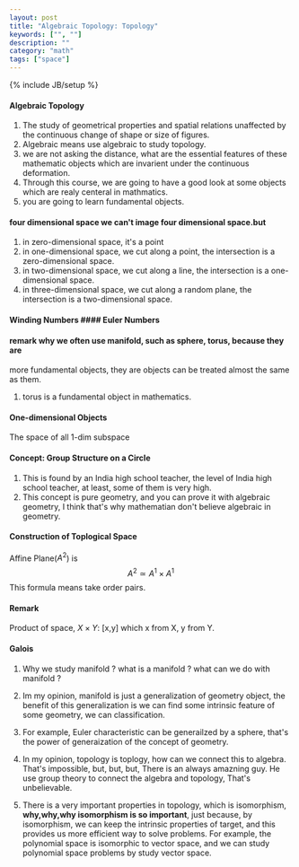 ```yaml
---
layout: post
title: "Algebraic Topology: Topology"
keywords: ["", ""]
description: ""
category: "math"
tags: ["space"]
---
```

{% include JB/setup %}

#### Algebraic Topology
1. The study of geometrical properties and spatial relations unaffected by the
   continuous change of shape or size of figures.
2. Algebraic means use algebraic to study topology.
3. we are not asking the distance, what are the essential features of these
   mathematic objects which are invarient under the continuous deformation.
4. Through this course, we are going to have a good look at some objects which
   are realy centeral  in mathmatics.
5. you are going to learn fundamental objects.

#### four dimensional space we can't image four dimensional space.but
1. in zero-dimensional space, it's a point
2. in one-dimensional space, we cut along a point, the intersection  is a
   zero-dimensional space.
3. in two-dimensional space, we cut along a line,  the intersection is a
   one-dimensional space.
4. in three-dimensional space, we cut along a random plane, the intersection is
   a two-dimensional space.


#### Winding Numbers #### Euler Numbers

#### remark why we often use manifold, such as sphere, torus, because they are
more fundamental objects, they are objects can be treated almost the same as
them.
1. torus is a fundamental object in mathematics.


#### One-dimensional Objects
The space of all 1-dim subspace

#### Concept: Group Structure on a Circle
1. This is found by an India high school teacher, the level of India high school
   teacher, at least, some of them is very high.
2. This concept is pure geometry, and you can prove it with algebraic geometry,
   I think that's why mathematian don't believe algebraic in geometry.

#### Construction of Toplogical Space
Affine Plane($A^2$) is  <br />
$$
A^2 \simeq A^1 \times A^1
$$
This formula means take order pairs.

#### Remark
Product of space, $X \times Y$: [x,y] which x from X, y from Y.


#### Galois
1. Why we study manifold ? what is a manifold ? what can we do with manifold ?
2. Im my opinion, manifold is just a generalization of geometry object, the benefit
of this generalization is we can find some intrinsic feature of some geometry,
we can classification.
3. For example, Euler characteristic can be generailzed by a sphere, that's the
   power of generaization of the concept of geometry.
4. In my opinion, topology is toplogy, how can we connect this to algebra.
   That's impossible, but, but, but, There is an always amazning guy. He use
   group theory to connect the algebra and topology, That's unbelievable.

5. There is a very important properties in topology, which is isomorphism,
   **why,why,why isomorphism is so important**, just because, by isomorphism, we
   can keep the intrinsic properties of target, and this provides us more efficient
   way to solve problems. For example, the polynomial space is isomorphic to
   vector space, and we can study polynomial space problems by study vector
   space.
